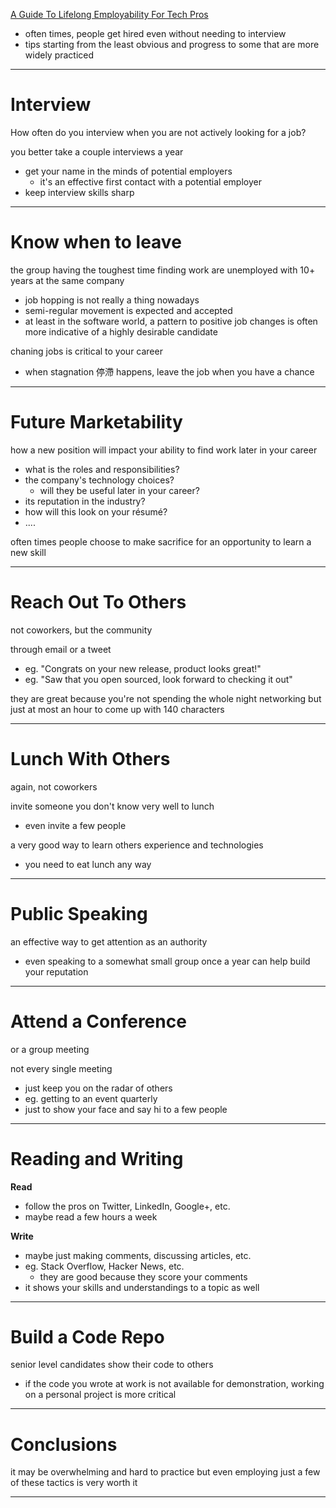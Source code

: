 [A Guide To Lifelong Employability For Tech Pros](https://www.reddit.com/r/cscareerquestions/comments/19h2bm/a_guide_to_lifelong_employability_for_tech_pros/)
* often times, people get hired even without needing to interview
* tips starting from the least obvious and progress to some that are more widely practiced
___

# Interview
How often do you interview when you are not actively looking for a job?

you better take a couple interviews a year
* get your name in the minds of potential employers
	* it's an effective first contact with a potential employer
* keep interview skills sharp
___

# Know when to leave

the group having the toughest time finding work are unemployed with 10+ years at the same company
* job hopping is not really a thing nowadays
* semi-regular movement is expected and accepted
* at least in the software world, a pattern to positive job changes is often more indicative of a highly desirable candidate

chaning jobs is critical to your career
* when stagnation 停滯 happens, leave the job when you have a chance
___

# Future Marketability
how a new position will impact your ability to find work later in your career

* what is the roles and responsibilities?
* the company's technology choices?
	* will they be useful later in your career?
* its reputation in the industry?
* how will this look on your résumé?
* ....

often times people choose to make sacrifice for an opportunity to learn a new skill
___

# Reach Out To Others
not coworkers, but the community

through email or a tweet
* eg. "Congrats on your new release, product looks great!"
* eg. "Saw that you open sourced, look forward to checking it out"

they are great because you're not spending the whole night networking
but just at most an hour to come up with 140 characters
___

# Lunch With Others
again, not coworkers

invite someone you don't know very well to lunch
* even invite a few people

a very good way to learn others experience and technologies
* you need to eat lunch any way
___

# Public Speaking

an effective way to get attention as an authority
* even speaking to a somewhat small group once a year can help build your reputation
___

# Attend a Conference
or a group meeting

not every single meeting
* just keep you on the radar of others
* eg. getting to an event quarterly
* just to show your face and say hi to a few people
___

# Reading and Writing

**Read**
* follow the pros on Twitter, LinkedIn, Google+, etc.
* maybe read a few hours a week

**Write**
* maybe just making comments, discussing articles, etc.
* eg. Stack Overflow, Hacker News, etc.
	* they are good because they score your comments
* it shows your skills and understandings to a topic as well
___

# Build a Code Repo

senior level candidates show their code to others
* if the code you wrote at work is not available for demonstration, working on a personal project is more critical
___

# Conclusions

it may be overwhelming and hard to practice
but even employing just a few of these tactics is very worth it
___
